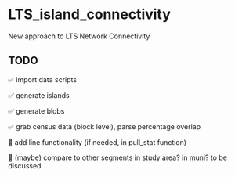 # LTS_island_connectivity

New approach to LTS Network Connectivity

## TODO

:white_check_mark: import data scripts

:white_check_mark: generate islands

:white_check_mark: generate blobs

:white_check_mark: grab census data (block level), parse percentage overlap

:black_square_button: add line functionality (if needed, in pull_stat function)

:black_square_button: (maybe) compare to other segments in study area? in muni? to be discussed
